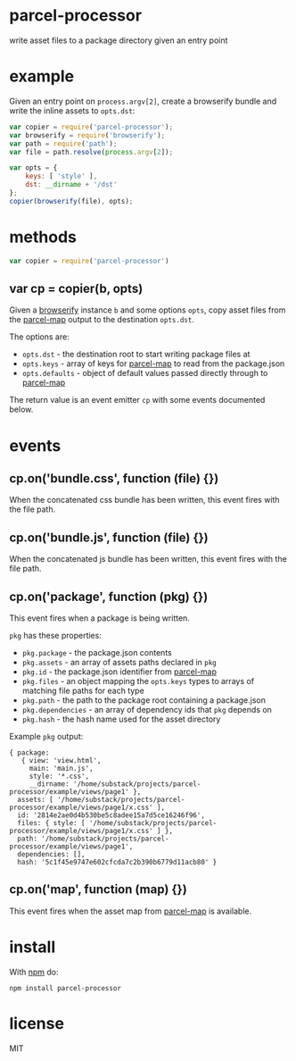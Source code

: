 # parcel-processor

write asset files to a package directory given an entry point

# example

Given an entry point on `process.argv[2]`, create a browserify bundle and write
the inline assets to `opts.dst`:

``` js
var copier = require('parcel-processor');
var browserify = require('browserify');
var path = require('path');
var file = path.resolve(process.argv[2]);

var opts = {
    keys: [ 'style' ],
    dst: __dirname + '/dst'
};
copier(browserify(file), opts);
```

# methods

``` js
var copier = require('parcel-processor')
```

## var cp = copier(b, opts)

Given a [browserify](https://npmjs.org/package/browserify) instance `b` and some
options `opts`, copy asset files from the
[parcel-map](https://npmjs.org/package/parcel-map) output to the destination
`opts.dst`.

The options are:

* `opts.dst` - the destination root to start writing package files at
* `opts.keys` - array of keys for
[parcel-map](https://npmjs.org/package/parcel-map) to read from the package.json
* `opts.defaults` - object of default values passed directly through to 
[parcel-map](https://npmjs.org/package/parcel-map)

The return value is an event emitter `cp` with some events documented below.

# events

## cp.on('bundle.css', function (file) {})

When the concatenated css bundle has been written, this event fires with the
file path.

## cp.on('bundle.js', function (file) {})

When the concatenated js bundle has been written, this event fires with the file
path.

## cp.on('package', function (pkg) {})

This event fires when a package is being written.

`pkg` has these properties:

* `pkg.package` - the package.json contents
* `pkg.assets` - an array of assets paths declared in `pkg`
* `pkg.id` - the package.json identifier from
[parcel-map](https://npmjs.org/package/parcel-map)
* `pkg.files` - an object mapping the `opts.keys` types to arrays of matching
file paths for each type
* `pkg.path` - the path to the package root containing a package.json
* `pkg.dependencies` - an array of dependency ids that `pkg` depends on
* `pkg.hash` - the hash name used for the asset directory

Example `pkg` output:

```
{ package: 
   { view: 'view.html',
     main: 'main.js',
     style: '*.css',
     __dirname: '/home/substack/projects/parcel-processor/example/views/page1' },
  assets: [ '/home/substack/projects/parcel-processor/example/views/page1/x.css' ],
  id: '2814e2ae0d4b530be5c8adee15a7d5ce16246f96',
  files: { style: [ '/home/substack/projects/parcel-processor/example/views/page1/x.css' ] },
  path: '/home/substack/projects/parcel-processor/example/views/page1',
  dependencies: [],
  hash: '5c1f45e9747e602cfcda7c2b390b6779d11acb80' }
```

## cp.on('map', function (map) {})

This event fires when the asset map from
[parcel-map](https://npmjs.org/package/parcel-map) is available.

# install

With [npm](https://npmjs.org) do:

```
npm install parcel-processor
```

# license

MIT

